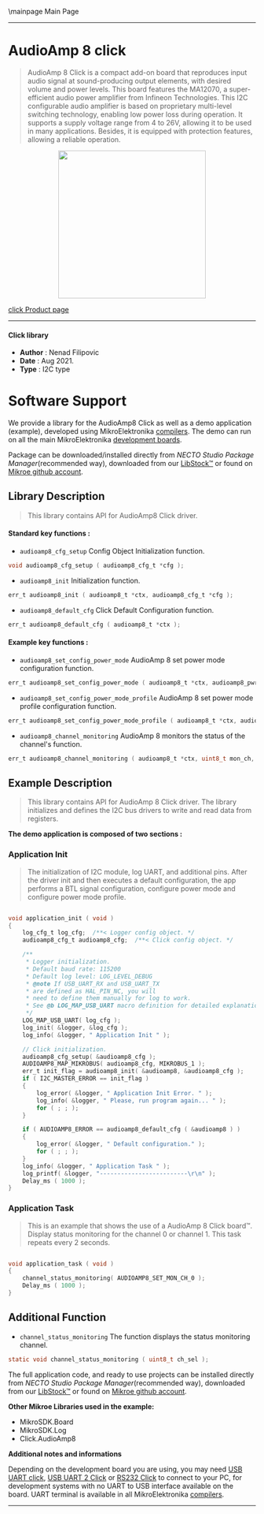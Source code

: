 \mainpage Main Page

---
# AudioAmp 8 click

> AudioAmp 8 Click is a compact add-on board that reproduces input audio signal at sound-producing output elements, with desired volume and power levels. This board features the MA12070, a super-efficient audio power amplifier from Infineon Technologies. This I2C configurable audio amplifier is based on proprietary multi-level switching technology, enabling low power loss during operation. It supports a supply voltage range from 4 to 26V, allowing it to be used in many applications. Besides, it is equipped with protection features, allowing a reliable operation.

<p align="center">
  <img src="https://download.mikroe.com/images/click_for_ide/audioamp8_click.png" height=300px>
</p>

[click Product page](https://www.mikroe.com/audioamp-8-click)

---


#### Click library

- **Author**        : Nenad Filipovic
- **Date**          : Aug 2021.
- **Type**          : I2C type


# Software Support

We provide a library for the AudioAmp8 Click
as well as a demo application (example), developed using MikroElektronika
[compilers](https://www.mikroe.com/necto-studio).
The demo can run on all the main MikroElektronika [development boards](https://www.mikroe.com/development-boards).

Package can be downloaded/installed directly from *NECTO Studio Package Manager*(recommended way), downloaded from our [LibStock&trade;](https://libstock.mikroe.com) or found on [Mikroe github account](https://github.com/MikroElektronika/mikrosdk_click_v2/tree/master/clicks).

## Library Description

> This library contains API for AudioAmp8 Click driver.

#### Standard key functions :

- `audioamp8_cfg_setup` Config Object Initialization function.
```c
void audioamp8_cfg_setup ( audioamp8_cfg_t *cfg );
```

- `audioamp8_init` Initialization function.
```c
err_t audioamp8_init ( audioamp8_t *ctx, audioamp8_cfg_t *cfg );
```

- `audioamp8_default_cfg` Click Default Configuration function.
```c
err_t audioamp8_default_cfg ( audioamp8_t *ctx );
```

#### Example key functions :

- `audioamp8_set_config_power_mode` AudioAmp 8 set power mode configuration function.
```c
err_t audioamp8_set_config_power_mode ( audioamp8_t *ctx, audioamp8_pwr_mon_cfg_t pwr_mode );
```

- `audioamp8_set_config_power_mode_profile` AudioAmp 8 set power mode profile configuration function.
```c
err_t audioamp8_set_config_power_mode_profile ( audioamp8_t *ctx, audioamp8_pwr_mod_profile_cfg_t pm_profile );
```

- `audioamp8_channel_monitoring` AudioAmp 8 monitors the status of the channel's function.
```c
err_t audioamp8_channel_monitoring ( audioamp8_t *ctx, uint8_t mon_ch, audioamp8_monitor_channel_t *ch_mon );
```

## Example Description

> This library contains API for AudioAmp 8 Click driver.
> The library initializes and defines the I2C bus drivers 
> to write and read data from registers. 

**The demo application is composed of two sections :**

### Application Init

> The initialization of I2C  module, log UART, and additional pins. 
> After the driver init and then executes a default configuration, 
> the app performs a BTL signal configuration, configure power mode
> and configure power mode profile.

```c

void application_init ( void ) 
{
    log_cfg_t log_cfg;  /**< Logger config object. */
    audioamp8_cfg_t audioamp8_cfg;  /**< Click config object. */

    /** 
     * Logger initialization.
     * Default baud rate: 115200
     * Default log level: LOG_LEVEL_DEBUG
     * @note If USB_UART_RX and USB_UART_TX 
     * are defined as HAL_PIN_NC, you will 
     * need to define them manually for log to work. 
     * See @b LOG_MAP_USB_UART macro definition for detailed explanation.
     */
    LOG_MAP_USB_UART( log_cfg );
    log_init( &logger, &log_cfg );
    log_info( &logger, " Application Init " );

    // Click initialization.
    audioamp8_cfg_setup( &audioamp8_cfg );
    AUDIOAMP8_MAP_MIKROBUS( audioamp8_cfg, MIKROBUS_1 );
    err_t init_flag = audioamp8_init( &audioamp8, &audioamp8_cfg );
    if ( I2C_MASTER_ERROR == init_flag ) 
    {
        log_error( &logger, " Application Init Error. " );
        log_info( &logger, " Please, run program again... " );
        for ( ; ; );
    }

    if ( AUDIOAMP8_ERROR == audioamp8_default_cfg ( &audioamp8 ) )
    {
        log_error( &logger, " Default configuration." );
        for ( ; ; );
    }
    log_info( &logger, " Application Task " );
    log_printf( &logger, "-------------------------\r\n" );
    Delay_ms ( 1000 );
}

```

### Application Task

> This is an example that shows the use of a AudioAmp 8 Click board™.
> Display status monitoring for the channel 0 or channel 1.
> This task repeats every 2 seconds.

```c

void application_task ( void ) 
{
    channel_status_monitoring( AUDIOAMP8_SET_MON_CH_0 );
    Delay_ms ( 1000 );
}

```

## Additional Function
- `channel_status_monitoring` The function displays the status monitoring channel.
```c
static void channel_status_monitoring ( uint8_t ch_sel );
```

The full application code, and ready to use projects can be installed directly from *NECTO Studio Package Manager*(recommended way), downloaded from our [LibStock&trade;](https://libstock.mikroe.com) or found on [Mikroe github account](https://github.com/MikroElektronika/mikrosdk_click_v2/tree/master/clicks).

**Other Mikroe Libraries used in the example:**

- MikroSDK.Board
- MikroSDK.Log
- Click.AudioAmp8

**Additional notes and informations**

Depending on the development board you are using, you may need
[USB UART click](https://www.mikroe.com/usb-uart-click),
[USB UART 2 Click](https://www.mikroe.com/usb-uart-2-click) or
[RS232 Click](https://www.mikroe.com/rs232-click) to connect to your PC, for
development systems with no UART to USB interface available on the board. UART
terminal is available in all MikroElektronika
[compilers](https://shop.mikroe.com/compilers).

---
